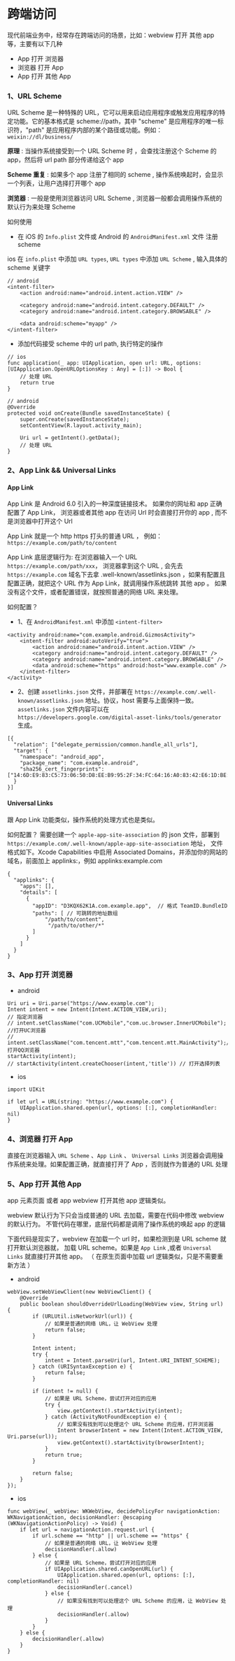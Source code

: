# 跨端访问

现代前端业务中，经常存在跨端访问的场景，比如：webview 打开 其他 app 等，主要有以下几种

- App 打开 浏览器
- 浏览器 打开 App
- App 打开 其他 App

### 1、URL Scheme

URL Scheme 是一种特殊的 URL，它可以用来启动应用程序或触发应用程序的特定功能。它的基本格式是 scheme://path，其中 "scheme" 是应用程序的唯一标识符，"path" 是应用程序内部的某个路径或功能。例如：`weixin://dl/business/`

**原理** : 当操作系统接受到一个 URL Scheme 时 ，会查找注册这个 Scheme 的 app，然后将 url path 部分传递给这个 app

**Scheme 重复** : 如果多个 app 注册了相同的 scheme , 操作系统唤起时，会显示一个列表，让用户选择打开哪个 app

**浏览器** : 一般是使用浏览器访问 URL Scheme , 浏览器一般都会调用操作系统的默认行为来处理 Scheme

如何使用

- 在 iOS 的 `Info.plist` 文件或 Android 的 `AndroidManifest.xml` 文件 注册 scheme

ios 在 `info.plist` 中添加 `URL types`, `URL types` 中添加 `URL Scheme` , 输入具体的 scheme 关键字

```
// android
<intent-filter>
    <action android:name="android.intent.action.VIEW" />

    <category android:name="android.intent.category.DEFAULT" />
    <category android:name="android.intent.category.BROWSABLE" />

    <data android:scheme="myapp" />
</intent-filter>
```

- 添加代码接受 scheme 中的 url path, 执行特定的操作

```
// ios
func application(_ app: UIApplication, open url: URL, options: [UIApplication.OpenURLOptionsKey : Any] = [:]) -> Bool {
    // 处理 URL
    return true
}
```

```
// android
@Override
protected void onCreate(Bundle savedInstanceState) {
    super.onCreate(savedInstanceState);
    setContentView(R.layout.activity_main);

    Uri url = getIntent().getData();
    // 处理 URL
}
```

### 2、App Link && Universal Links

#### App Link

App Link 是 Android 6.0 引入的一种深度链接技术。 如果你的网址和 app 正确配置了 App Link， 浏览器或者其他 app 在访问 Url 时会直接打开你的 app , 而不是浏览器中打开这个 Url

App Link 就是一个 http https 打头的普通 URL ， 例如：`https://example.com/path/to/content`

App Link 底层逻辑行为: 在浏览器输入一个 URL `https://example.com/path/xxx`， 浏览器拿到这个 URL , 会先去 `https://example.com` 域名下去拿 .well-known/assetlinks.json ，如果有配置且配置正确，就把这个 URL 作为 App Link，就调用操作系统跳转 其他 app 。 如果没有这个文件，或者配置错误，就按照普通的网络 URL 来处理。

如何配置？

- 1、在 `AndroidManifest.xml` 中添加 `<intent-filter>`

```
<activity android:name="com.example.android.GizmosActivity">
    <intent-filter android:autoVerify="true">
        <action android:name="android.intent.action.VIEW" />
        <category android:name="android.intent.category.DEFAULT" />
        <category android:name="android.intent.category.BROWSABLE" />
        <data android:scheme="https" android:host="www.example.com" />
    </intent-filter>
</activity>
```

- 2、创建 `assetlinks.json` 文件，并部署在 `https://example.com/.well-known/assetlinks.json` 地址。协议，host 需要与上面保持一致。 `assetlinks.json` 文件内容可以在 `https://developers.google.com/digital-asset-links/tools/generator` 生成。

```
[{
  "relation": ["delegate_permission/common.handle_all_urls"],
  "target": {
    "namespace": "android_app",
    "package_name": "com.example.android",
    "sha256_cert_fingerprints": ["14:6D:E9:83:C5:73:06:50:D8:EE:B9:95:2F:34:FC:64:16:A0:83:42:E6:1D:BE:A8:8A:04:96:B2:3F:CF:44:E5"]
  }
}]
```

#### Universal Links

跟 App Link 功能类似，操作系统的处理方式也是类似。

如何配置？ 需要创建一个 `apple-app-site-association` 的 json 文件，部署到 `https://example.com/.well-known/apple-app-site-association` 地址， 文件格式如下。Xcode Capabilities 中启用 Associated Domains，并添加你的网站的域名，前面加上 applinks:，例如 applinks:example.com

```
{
  "applinks": {
    "apps": [],
    "details": [
      {
        "appID": "D3KQX62K1A.com.example.app",  // 格式 TeamID.BundleID
        "paths": [ // 可跳转的地址数组
            "/path/to/content",
             "/path/to/other/*"
        ]
      }
    ]
  }
}
```

### 3、App 打开 浏览器

- android

```
Uri uri = Uri.parse("https://www.example.com");
Intent intent = new Intent(Intent.ACTION_VIEW,uri);
// 指定浏览器
// intent.setClassName("com.UCMobile","com.uc.browser.InnerUCMobile"); //打开UC浏览器
// intent.setClassName("com.tencent.mtt","com.tencent.mtt.MainActivity");//打开QQ浏览器
startActivity(intent);
// startActivity(intent.createChooser(intent,'title')) // 打开选择列表
```

- ios

```
import UIKit

if let url = URL(string: "https://www.example.com") {
    UIApplication.shared.open(url, options: [:], completionHandler: nil)
}
```

### 4、浏览器 打开 App

直接在浏览器输入 `URL Scheme` 、`App Link` 、 `Universal Links` 浏览器会调用操作系统来处理。如果配置正确，就直接打开了 App ，否则就作为普通的 URL 处理

### 5、App 打开 其他 App

app 元素页面 或者 app webview 打开其他 app 逻辑类似。

webview 默认行为下只会当成普通的 URL 去加载，需要在代码中修改 webview 的默认行为。 不管代码在哪里，底层代码都是调用了操作系统的唤起 app 的逻辑

下面代码是现实了，webview 在加载一个 url 时，如果检测到是 URL scheme 就打开默认浏览器就， 加载 URL scheme。如果是 `App Link` ,或者 `Universal Links` 就直接打开其他 app。 （ 在原生页面中加载 url 逻辑类似，只是不需要重新方法 ）

- android

```
webView.setWebViewClient(new WebViewClient() {
    @Override
    public boolean shouldOverrideUrlLoading(WebView view, String url) {
        if (URLUtil.isNetworkUrl(url)) {
            // 如果是普通的网络 URL，让 WebView 处理
            return false;
        }

        Intent intent;
        try {
            intent = Intent.parseUri(url, Intent.URI_INTENT_SCHEME);
        } catch (URISyntaxException e) {
            return false;
        }

        if (intent != null) {
            // 如果是 URL Scheme，尝试打开对应的应用
            try {
                view.getContext().startActivity(intent);
            } catch (ActivityNotFoundException e) {
                // 如果没有找到可以处理这个 URL Scheme 的应用，打开浏览器
                Intent browserIntent = new Intent(Intent.ACTION_VIEW, Uri.parse(url));
                view.getContext().startActivity(browserIntent);
            }
            return true;
        }

        return false;
    }
});
```

- ios

```
func webView(_ webView: WKWebView, decidePolicyFor navigationAction: WKNavigationAction, decisionHandler: @escaping (WKNavigationActionPolicy) -> Void) {
    if let url = navigationAction.request.url {
        if url.scheme == "http" || url.scheme == "https" {
            // 如果是普通的网络 URL，让 WebView 处理
            decisionHandler(.allow)
        } else {
            // 如果是 URL Scheme，尝试打开对应的应用
            if UIApplication.shared.canOpenURL(url) {
                UIApplication.shared.open(url, options: [:], completionHandler: nil)
                decisionHandler(.cancel)
            } else {
                // 如果没有找到可以处理这个 URL Scheme 的应用，让 WebView 处理
                decisionHandler(.allow)
            }
        }
    } else {
        decisionHandler(.allow)
    }
}
```
